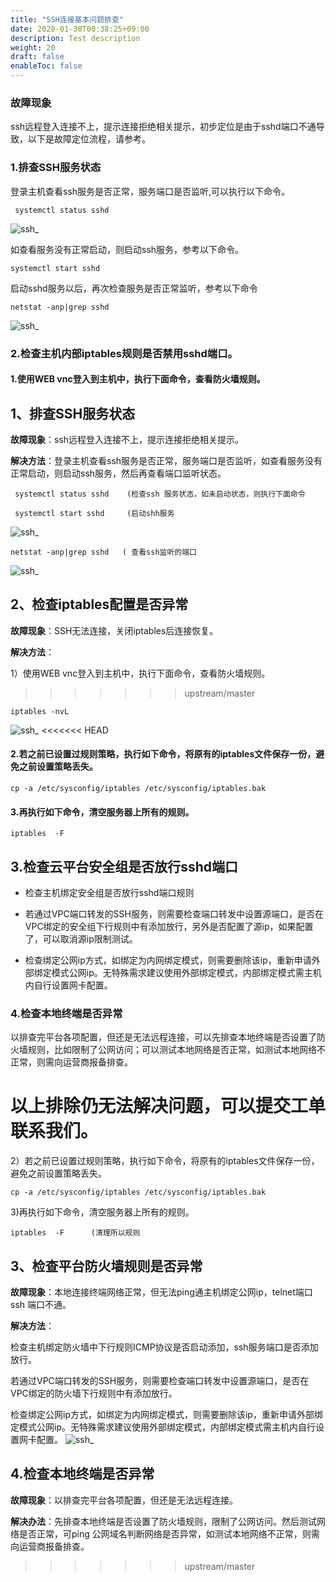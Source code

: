 ```yaml
---
title: "SSH连接基本问题排查"
date: 2020-01-30T00:38:25+09:00
description: Test description
weight: 20
draft: false
enableToc: false
---
```


### 故障现象

ssh远程登入连接不上，提示连接拒绝相关提示，初步定位是由于sshd端口不通导致，以下是故障定位流程，请参考。

###  1.排查SSH服务状态

登录主机查看ssh服务是否正常，服务端口是否监听,可以执行以下命令。

```shell
 systemctl status sshd  
```
   ![ssh_](../_images/ssh1.png)

如查看服务没有正常启动，则启动ssh服务，参考以下命令。

```
systemctl start sshd 
```

 启动sshd服务以后，再次检查服务是否正常监听，参考以下命令

 ```shell
 netstat -anp|grep sshd 
 ```
 ![ssh_](../_images/ssh2.png)
###  2.检查主机内部iptables规则是否禁用sshd端口。

#### 1.使用WEB vnc登入到主机中，执行下面命令，查看防火墙规则。


##  1、排查SSH服务状态

**故障现象**：ssh远程登入连接不上，提示连接拒绝相关提示。

**解决方法**：登录主机查看ssh服务是否正常，服务端口是否监听，如查看服务没有正常启动，则启动ssh服务，然后再查看端口监听状态。

```shell
 systemctl status sshd    (检查ssh 服务状态，如未启动状态，则执行下面命令
 
 systemctl start sshd     (启动shh服务
```
 ![ssh_](../_images/ssh1.png)
 ```shell
 netstat -anp|grep sshd   ( 查看ssh监听的端口
 ```
 ![ssh_](../_images/ssh2.png)
##  2、检查iptables配置是否异常

**故障现象**：SSH无法连接，关闭iptables后连接恢复。

**解决方法**：

1）使用WEB vnc登入到主机中，执行下面命令，查看防火墙规则。
>>>>>>> upstream/master

```shell
iptables -nvL  
```
![ssh_](../_images/ssh3.png)
<<<<<<< HEAD

#### 2.若之前已设置过规则策略，执行如下命令，将原有的iptables文件保存一份，避免之前设置策略丢失。

```shell
cp -a /etc/sysconfig/iptables /etc/sysconfig/iptables.bak
```
#### 3.再执行如下命令，清空服务器上所有的规则。

```shell
iptables  -F     
```

##  3.检查云平台安全组是否放行sshd端口 

- 检查主机绑定安全组是否放行sshd端口规则


- 若通过VPC端口转发的SSH服务，则需要检查端口转发中设置源端口，是否在VPC绑定的安全组下行规则中有添加放行，另外是否配置了源ip，如果配置了，可以取消源ip限制测试。


-  检查绑定公网ip方式，如绑定为内网绑定模式，则需要删除该ip，重新申请外部绑定模式公网ip。无特殊需求建议使用外部绑定模式，内部绑定模式需主机内自行设置网卡配置。





### 4.检查本地终端是否异常

以排查完平台各项配置，但还是无法远程连接，可以先排查本地终端是否设置了防火墙规则，比如限制了公网访问；可以测试本地网络是否正常，如测试本地网络不正常，则需向运营商报备排查。

以上排除仍无法解决问题，可以提交工单联系我们。
=======
2）若之前已设置过规则策略，执行如下命令，将原有的iptables文件保存一份，避免之前设置策略丢失。
```shell
cp -a /etc/sysconfig/iptables /etc/sysconfig/iptables.bak
```
3)再执行如下命令，清空服务器上所有的规则。
```shell
iptables  -F      (清理所以规则
```

##  3、检查平台防火墙规则是否异常 

**故障现象**：本地连接终端网络正常，但无法ping通主机绑定公网ip，telnet端口ssh 端口不通。

**解决方法**：

检查主机绑定防火墙中下行规则ICMP协议是否启动添加，ssh服务端口是否添加放行。

 

若通过VPC端口转发的SSH服务，则需要检查端口转发中设置源端口，是否在VPC绑定的防火墙下行规则中有添加放行。

 

检查绑定公网ip方式，如绑定为内网绑定模式，则需要删除该ip，重新申请外部绑定模式公网ip。无特殊需求建议使用外部绑定模式，内部绑定模式需主机内自行设置网卡配置。
![ssh_](../_images/ssh4.png)


## 4.检查本地终端是否异常

**故障现象**：以排查完平台各项配置，但还是无法远程连接。



**解决办法**：先排查本地终端是否设置了防火墙规则，限制了公网访问。然后测试网络是否正常，可ping 公网域名判断网络是否异常，如测试本地网络不正常，则需向运营商报备排查。
>>>>>>> upstream/master
